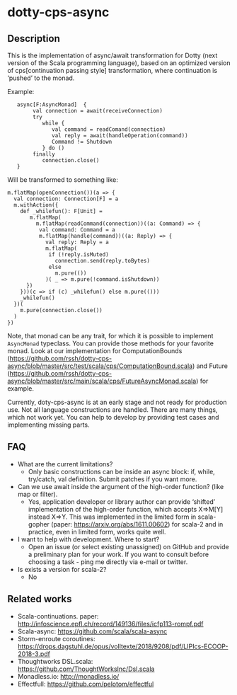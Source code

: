 # dotty-cps-async

## Description

This is the implementation of async/await transformation for Dotty (next version of the Scala programming language), based on an optimized version of cps[continuation passing style] transformation, where continuation is ‘pushed’ to the monad. 

Example:

```
   async[F:AsyncMonad]  {
        val connection = await(receiveConnection)
        try 
           while {
              val command = readComand(connection)
              val reply = await(handleOperation(command))
              Command != Shutdown
           } do ()
        finally 
           connection.close()
   }
```

Will be transformed to something like:

```
m.flatMap(openConnection())(a => {
  val connection: Connection[F] = a
  m.withAction({
    def _whilefun(): F[Unit] = 
       m.flatMap(
         m.flatMap(readCommand(connection))((a: Command) => {
          val command: Command = a
          m.flatMap(handle(command))((a: Reply) => {
            val reply: Reply = a
            m.flatMap(
             if (!reply.isMuted)
               connection.send(reply.toBytes) 
             else 
               m.pure(())
            )( _ => m.pure(!command.isShutdown))
      })
    }))(c => if (c) _whilefun() else m.pure(()))
    _whilefun()
  })(
    m.pure(connection.close())
  )
})
```

Note, that monad can be any trait, for which it is possible to implement ```AsyncMonad``` typeclass. 
You can provide those methods for your favorite monad. Look at our implementation for 
ComputationBounds (https://github.com/rssh/dotty-cps-async/blob/master/src/test/scala/cps/ComputationBound.scala) and Future (https://github.com/rssh/dotty-cps-async/blob/master/src/main/scala/cps/FutureAsyncMonad.scala) for example.

Currently, doty-cps-async is at an early stage and not ready for production use.  Not all language constructions are handled. There are many things, which not work yet.   You can help to develop by providing test cases and implementing missing parts.  

## FAQ

* What are the current limitations?
    * Only basic constructions can be inside an async block:  if, while, try/catch, val definition.  Submit patches if you want more.
* Can we use await inside the argument of the high-order function? (like map or filter).
    * Yes, application developer or library author can provide ‘shifted’  implementation of the high-order function, which accepts  X=>M[Y] instead X=>Y.  This was implemented in the limited form in scala-gopher (paper: https://arxiv.org/abs/1611.00602)  for scala-2 and in practice, even in limited form, works quite well.
* I want to help with development. Where to start?
    * Open an issue (or select existing unassigned)  on GitHub and provide a preliminary plan for your work.  If you want to consult before choosing a task - ping me directly via e-mail or twitter.
* Is exists a version for scala-2?
    * No

## Related works

- Scala-continuations.  paper:  http://infoscience.epfl.ch/record/149136/files/icfp113-rompf.pdf
- Scala-async:   https://github.com/scala/scala-async  
- Storm-enroute coroutines:  https://drops.dagstuhl.de/opus/volltexte/2018/9208/pdf/LIPIcs-ECOOP-2018-3.pdf
- Thoughtworks DSL.scala:  https://github.com/ThoughtWorksInc/Dsl.scala
- Monadless.io: http://monadless.io/
- Effectfull: https://github.com/pelotom/effectful

   
